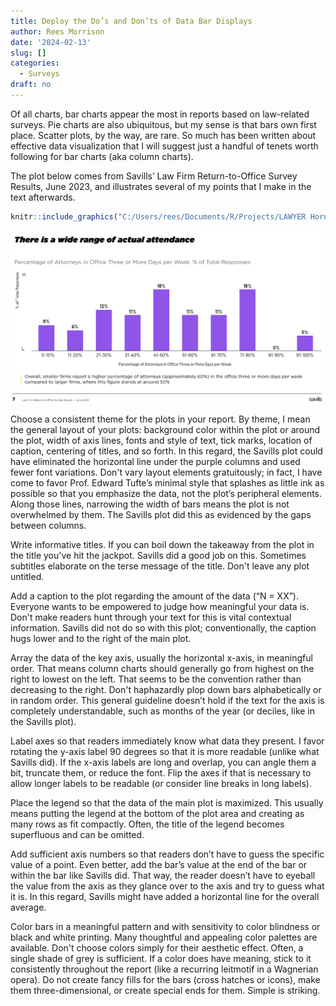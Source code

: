 ```yaml
---
title: Deploy the Do’s and Don’ts of Data Bar Displays
author: Rees Morrison
date: '2024-02-13'
slug: []
categories:
  - Surveys
draft: no
---
```


Of all charts, bar charts appear the most in reports based on law-related surveys.  Pie charts are also ubiquitous, but my sense is that bars own first place.  Scatter plots, by the way, are rare.  So much has been written about effective data visualization that I will suggest just a handful of tenets worth following for bar charts (aka column charts).  

The plot below comes from Savills’ Law Firm Return-to-Office Survey Results, June 2023, and illustrates several of my points that I make in the text afterwards.


```r
knitr::include_graphics("C:/Users/rees/Documents/R/Projects/LAWYER Hornbooks/5Surveys/SavSurvBlog/SurveyBlog/static/media/SavillsBarJune2023.png")
```

<img src="../../../static/media/SavillsBarJune2023.png" width="668" />

<!-- ![bar chart](/media/SavillsBarJune2023.png) -->
<!-- "C:\Users\rees\Documents\R\Projects\LAWYER Hornbooks\5Surveys\SavSurvBlog\SurveyBlog\static\media\SavillsBarJune2023.png" -->

Choose a consistent theme for the plots in your report.  By theme, I mean the general layout of your plots: background color within the plot or around the plot, width of axis lines, fonts and style of text, tick marks, location of caption, centering of titles, and so forth.  In this regard, the Savills plot could have eliminated the horizontal line under the purple columns and used fewer font variations.  Don't vary layout elements gratuitously; in fact, I have come to favor Prof. Edward Tufte’s minimal style that splashes as little ink as possible so that you emphasize the data, not the plot’s peripheral elements.  Along those lines, narrowing the width of bars means the plot is not overwhelmed by them.  The Savills plot did this as evidenced by the gaps between columns.

Write informative titles. If you can boil down the takeaway from the plot in the title you've hit the jackpot. Savills did a good job on this.  Sometimes subtitles elaborate on the terse message of the title. Don't leave any plot untitled.

Add a caption to the plot regarding the amount of the data (“N = XX”). Everyone wants to be empowered to judge how meaningful your data is. Don't make readers hunt through your text for this is vital contextual information.  Savills did not do so with this plot; conventionally, the caption hugs lower and to the right of the main plot.

Array the data of the key axis, usually the horizontal x-axis, in meaningful order. That means column charts should generally go from highest on the right to lowest on the left.  That seems to be the convention rather than decreasing to the right.  Don't haphazardly plop down bars alphabetically or in random order.  This general guideline doesn’t hold if the text for the axis is completely understandable, such as months of the year (or deciles, like in the Savills plot).

Label axes so that readers immediately know what data they present.  I favor rotating the y-axis label 90 degrees so that it is more readable (unlike what Savills did).  If the x-axis labels are long and overlap, you can angle them a bit, truncate them, or reduce the font. Flip the axes if that is necessary to allow longer labels to be readable (or consider line breaks in long labels).  

Place the legend so that the data of the main plot is maximized. This usually means putting the legend at the bottom of the plot area and creating as many rows as fit compactly.  Often, the title of the legend becomes superfluous and can be omitted.

Add sufficient axis numbers so that readers don’t have to guess the specific value of a point.  Even better, add the bar’s value at the end of the bar or within the bar like Savills did.  That way, the reader doesn’t have to eyeball the value from the axis as they glance over to the axis and try to guess what it is.  In this regard, Savills might have added a horizontal line for the overall average.

Color bars in a meaningful pattern and with sensitivity to color blindness or black and white printing. Many thoughtful and appealing color palettes are available.  Don't choose colors simply for their aesthetic effect.  Often, a single shade of grey is sufficient.  If a color does have meaning, stick to it consistently throughout the report (like a recurring leitmotif in a Wagnerian opera). Do not create fancy fills for the bars (cross hatches or icons), make them three-dimensional, or create special ends for them.  Simple is striking.

<!-- End of post -->
